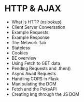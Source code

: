 # HTTP & AJAX

- What is HTTP (nslookup)
- Client Server Conversation
- Example Requests
- Example Response
- The Network Tab
- Stateless
- Cookies
- BE overview
- Using Fetch to GET data
- Pending Requests and .then()
- Async Await Requests
- Handling CORS in Flask
- Manipulating the DOM
- Fetch and the PokeAPI
- Creating Img through the JS DOM
